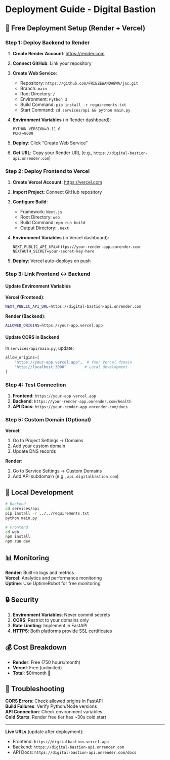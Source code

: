 # Deployment Guide - Digital Bastion

## 🚀 Free Deployment Setup (Render + Vercel)

### **Step 1: Deploy Backend to Render**

1. **Create Render Account**: https://render.com
2. **Connect GitHub**: Link your repository
3. **Create Web Service**:
   - Repository: `https://github.com/FRIEZEWANDABWA/jac.git`
   - Branch: `main`
   - Root Directory: `/`
   - Environment: `Python 3`
   - Build Command: `pip install -r requirements.txt`
   - Start Command: `cd services/api && python main.py`

4. **Environment Variables** (in Render dashboard):
   ```
   PYTHON_VERSION=3.11.0
   PORT=8000
   ```

5. **Deploy**: Click "Create Web Service"
6. **Get URL**: Copy your Render URL (e.g., `https://digital-bastion-api.onrender.com`)

### **Step 2: Deploy Frontend to Vercel**

1. **Create Vercel Account**: https://vercel.com
2. **Import Project**: Connect GitHub repository
3. **Configure Build**:
   - Framework: `Next.js`
   - Root Directory: `web`
   - Build Command: `npm run build`
   - Output Directory: `.next`

4. **Environment Variables** (in Vercel dashboard):
   ```
   NEXT_PUBLIC_API_URL=https://your-render-app.onrender.com
   NEXTAUTH_SECRET=your-secret-key-here
   ```

5. **Deploy**: Vercel auto-deploys on push

### **Step 3: Link Frontend ↔ Backend**

#### **Update Environment Variables**

**Vercel (Frontend)**:
```bash
NEXT_PUBLIC_API_URL=https://digital-bastion-api.onrender.com
```

**Render (Backend)**:
```bash
ALLOWED_ORIGINS=https://your-app.vercel.app
```

#### **Update CORS in Backend**

In `services/api/main.py`, update:
```python
allow_origins=[
    "https://your-app.vercel.app",  # Your Vercel domain
    "http://localhost:3000"        # Local development
]
```

### **Step 4: Test Connection**

1. **Frontend**: `https://your-app.vercel.app`
2. **Backend**: `https://your-render-app.onrender.com/health`
3. **API Docs**: `https://your-render-app.onrender.com/docs`

### **Step 5: Custom Domain (Optional)**

**Vercel**:
1. Go to Project Settings → Domains
2. Add your custom domain
3. Update DNS records

**Render**:
1. Go to Service Settings → Custom Domains
2. Add API subdomain (e.g., `api.digitalbastion.com`)

## 🔧 Local Development

```bash
# Backend
cd services/api
pip install -r ../../requirements.txt
python main.py

# Frontend  
cd web
npm install
npm run dev
```

## 📊 Monitoring

**Render**: Built-in logs and metrics  
**Vercel**: Analytics and performance monitoring  
**Uptime**: Use UptimeRobot for free monitoring

## 🔒 Security

1. **Environment Variables**: Never commit secrets
2. **CORS**: Restrict to your domains only
3. **Rate Limiting**: Implement in FastAPI
4. **HTTPS**: Both platforms provide SSL certificates

## 💰 Cost Breakdown

- **Render**: Free (750 hours/month)
- **Vercel**: Free (unlimited)
- **Total**: $0/month 🎉

## 🚨 Troubleshooting

**CORS Errors**: Check allowed origins in FastAPI  
**Build Failures**: Verify Python/Node versions  
**API Connection**: Check environment variables  
**Cold Starts**: Render free tier has ~30s cold start

---

**Live URLs** (update after deployment):
- Frontend: `https://digitalbastion.vercel.app`
- Backend: `https://digital-bastion-api.onrender.com`
- API Docs: `https://digital-bastion-api.onrender.com/docs`